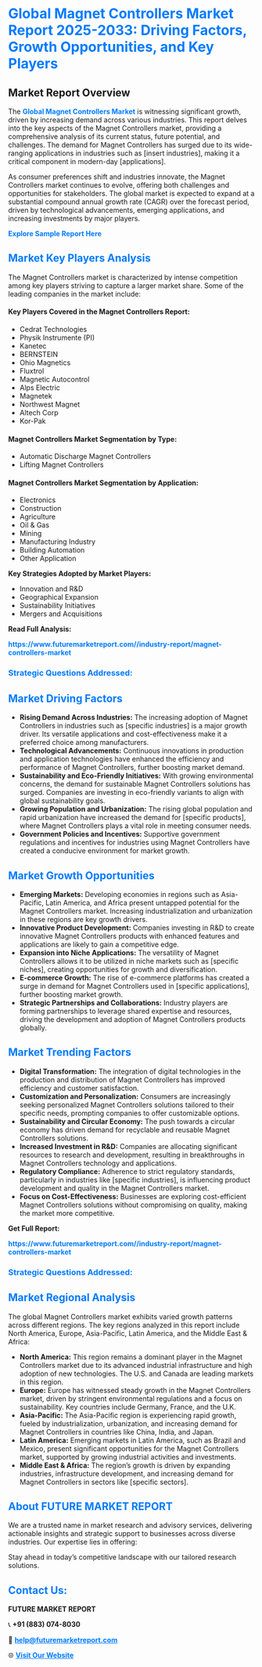 <h1 style="color: #007BFF;">Global Magnet Controllers Market Report 2025-2033: Driving Factors, Growth Opportunities, and Key Players</h1>

<section id="overview">
<h2>Market Report Overview</h2>
<p>The <a href="https://www.futuremarketreport.com//industry-report/magnet-controllers-market" style="color: #007BFF; text-decoration: none;"><strong>Global Magnet Controllers Market</strong></a> is witnessing significant growth, driven by increasing demand across various industries. This report delves into the key aspects of the Magnet Controllers market, providing a comprehensive analysis of its current status, future potential, and challenges. The demand for Magnet Controllers has surged due to its wide-ranging applications in industries such as [insert industries], making it a critical component in modern-day [applications].</p>
<p>As consumer preferences shift and industries innovate, the Magnet Controllers market continues to evolve, offering both challenges and opportunities for stakeholders. The global market is expected to expand at a substantial compound annual growth rate (CAGR) over the forecast period, driven by technological advancements, emerging applications, and increasing investments by major players.</p>
</section>

<section id="overview">
<p><a href="https://www.futuremarketreport.com//request-sample/reportId=58148" style="color: #007BFF; text-decoration: none;"><strong>Explore Sample Report Here</strong></a></p>
</section>

<section id="key-players">
<h2 style="color: #007BFF;">Market Key Players Analysis</h2>
<p>The Magnet Controllers market is characterized by intense competition among key players striving to capture a larger market share. Some of the leading companies in the market include:</p>
<h4>Key Players Covered in the Magnet Controllers Report:</h4>
<ul><li>Cedrat Technologies</li><li>Physik Instrumente (PI)</li><li>Kanetec</li><li>BERNSTEIN</li><li>Ohio Magnetics</li><li>Fluxtrol</li><li>Magnetic Autocontrol</li><li>Alps Electric</li><li>Magnetek</li><li>Northwest Magnet</li><li>Altech Corp</li><li>Kor-Pak</li></ul>
<h4>Magnet Controllers Market Segmentation by Type:</h4>
<ul><li>Automatic Discharge Magnet Controllers</li><li>Lifting Magnet Controllers</li></ul>

<h4>Magnet Controllers Market Segmentation by Application:</h4>
<ul><li>Electronics</li><li>Construction</li><li>Agriculture</li><li>Oil &amp; Gas</li><li>Mining</li><li>Manufacturing Industry</li><li>Building Automation</li><li>Other Application</li></ul>
<p><strong>Key Strategies Adopted by Market Players:</strong></p>
<ul>
<li>Innovation and R&D</li>
<li>Geographical Expansion</li>
<li>Sustainability Initiatives</li>
<li>Mergers and Acquisitions</li>
</ul>
</section>

<section>
<p><strong>Read Full Analysis: </strong></p><a href="https://www.futuremarketreport.com//industry-report/magnet-controllers-market" style="color: #007BFF; text-decoration: none;"><strong>https://www.futuremarketreport.com//industry-report/magnet-controllers-market</strong></a>
<h3 style="color: #007BFF;">Strategic Questions Addressed:</h3>
</section>

<section id="driving-factors">
<h2 style="color: #007BFF;">Market Driving Factors</h2>
<ul>
<li><strong>Rising Demand Across Industries:</strong> The increasing adoption of Magnet Controllers in industries such as [specific industries] is a major growth driver. Its versatile applications and cost-effectiveness make it a preferred choice among manufacturers.</li>
<li><strong>Technological Advancements:</strong> Continuous innovations in production and application technologies have enhanced the efficiency and performance of Magnet Controllers, further boosting market demand.</li>
<li><strong>Sustainability and Eco-Friendly Initiatives:</strong> With growing environmental concerns, the demand for sustainable Magnet Controllers solutions has surged. Companies are investing in eco-friendly variants to align with global sustainability goals.</li>
<li><strong>Growing Population and Urbanization:</strong> The rising global population and rapid urbanization have increased the demand for [specific products], where Magnet Controllers plays a vital role in meeting consumer needs.</li>
<li><strong>Government Policies and Incentives:</strong> Supportive government regulations and incentives for industries using Magnet Controllers have created a conducive environment for market growth.</li>
</ul>
</section>

<section id="growth-opportunities">
<h2 style="color: #007BFF;">Market Growth Opportunities</h2>
<ul>
<li><strong>Emerging Markets:</strong> Developing economies in regions such as Asia-Pacific, Latin America, and Africa present untapped potential for the Magnet Controllers market. Increasing industrialization and urbanization in these regions are key growth drivers.</li>
<li><strong>Innovative Product Development:</strong> Companies investing in R&D to create innovative Magnet Controllers products with enhanced features and applications are likely to gain a competitive edge.</li>
<li><strong>Expansion into Niche Applications:</strong> The versatility of Magnet Controllers allows it to be utilized in niche markets such as [specific niches], creating opportunities for growth and diversification.</li>
<li><strong>E-commerce Growth:</strong> The rise of e-commerce platforms has created a surge in demand for Magnet Controllers used in [specific applications], further boosting market growth.</li>
<li><strong>Strategic Partnerships and Collaborations:</strong> Industry players are forming partnerships to leverage shared expertise and resources, driving the development and adoption of Magnet Controllers products globally.</li>
</ul>
</section>

<section id="trending-factors">
<h2 style="color: #007BFF;">Market Trending Factors</h2>
<ul>
<li><strong>Digital Transformation:</strong> The integration of digital technologies in the production and distribution of Magnet Controllers has improved efficiency and customer satisfaction.</li>
<li><strong>Customization and Personalization:</strong> Consumers are increasingly seeking personalized Magnet Controllers solutions tailored to their specific needs, prompting companies to offer customizable options.</li>
<li><strong>Sustainability and Circular Economy:</strong> The push towards a circular economy has driven demand for recyclable and reusable Magnet Controllers solutions.</li>
<li><strong>Increased Investment in R&D:</strong> Companies are allocating significant resources to research and development, resulting in breakthroughs in Magnet Controllers technology and applications.</li>
<li><strong>Regulatory Compliance:</strong> Adherence to strict regulatory standards, particularly in industries like [specific industries], is influencing product development and quality in the Magnet Controllers market.</li>
<li><strong>Focus on Cost-Effectiveness:</strong> Businesses are exploring cost-efficient Magnet Controllers solutions without compromising on quality, making the market more competitive.</li>
</ul>
</section>

<section>
<p><strong>Get Full Report: </strong></p><a href="https://www.futuremarketreport.com//industry-report/magnet-controllers-market" style="color: #007BFF; text-decoration: none;"><strong>https://www.futuremarketreport.com//industry-report/magnet-controllers-market</strong></a>
<h3 style="color: #007BFF;">Strategic Questions Addressed:</h3>
</section>


<section id="regional-analysis">
<h2 style="color: #007BFF;">Market Regional Analysis</h2>
<p>The global Magnet Controllers market exhibits varied growth patterns across different regions. The key regions analyzed in this report include North America, Europe, Asia-Pacific, Latin America, and the Middle East & Africa:</p>
<ul>
<li><strong>North America:</strong> This region remains a dominant player in the Magnet Controllers market due to its advanced industrial infrastructure and high adoption of new technologies. The U.S. and Canada are leading markets in this region.</li>
<li><strong>Europe:</strong> Europe has witnessed steady growth in the Magnet Controllers market, driven by stringent environmental regulations and a focus on sustainability. Key countries include Germany, France, and the U.K.</li>
<li><strong>Asia-Pacific:</strong> The Asia-Pacific region is experiencing rapid growth, fueled by industrialization, urbanization, and increasing demand for Magnet Controllers in countries like China, India, and Japan.</li>
<li><strong>Latin America:</strong> Emerging markets in Latin America, such as Brazil and Mexico, present significant opportunities for the Magnet Controllers market, supported by growing industrial activities and investments.</li>
<li><strong>Middle East & Africa:</strong> The region’s growth is driven by expanding industries, infrastructure development, and increasing demand for Magnet Controllers in sectors like [specific sectors].</li>
</ul>
</section>

<footer>
<h2 style="color: #007BFF;">About FUTURE MARKET REPORT</h2>
<p>We are a trusted name in market research and advisory services, delivering actionable insights and strategic support to businesses across diverse industries. Our expertise lies in offering:</p>

<p>Stay ahead in today’s competitive landscape with our tailored research solutions.</p>

<h2 style="color: #007BFF;">Contact Us:</h2>
<p><strong>FUTURE MARKET REPORT</strong></p>
<p>📞 <strong>+91 (883) 074-8030</strong></p>
<p>📧 <strong><a href="mailto:help@futuremarketreport.com" style="color: #007BFF;">help@futuremarketreport.com</a></strong></p>
<p>🌐 <strong><a href="https://www.futuremarketreport.com/" style="color: #007BFF;">Visit Our Website</a></strong></p>
</footer>